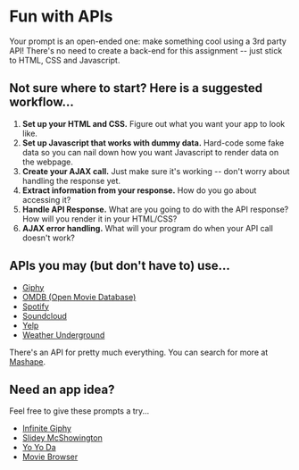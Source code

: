# Fun with APIs

Your prompt is an open-ended one: make something cool using a 3rd party API! There's no need to create a back-end for this assignment -- just stick to HTML, CSS and Javascript.

## Not sure where to start? Here is a suggested workflow...
  1. **Set up your HTML and CSS.** Figure out what you want your app to look like.
  2. **Set up Javascript that works with dummy data.** Hard-code some fake data so you can nail down how you want Javascript to render data on the webpage.
  3. **Create your AJAX call.** Just make sure it's working -- don't worry about handling the response yet.
  4. **Extract information from your response.** How do you go about accessing it?
  5. **Handle API Response.** What are you going to do with the API response? How will you render it in your HTML/CSS?
  6. **AJAX error handling.** What will your program do when your API call doesn't work?

## APIs you may (but don't have to) use...

* [Giphy](https://api.giphy.com/)
* [OMDB (Open Movie Database)](http://www.omdbapi.com/)
* [Spotify](https://developer.spotify.com/web-api/)
* [Soundcloud](https://developers.soundcloud.com)
* [Yelp](https://www.yelp.com/developers/documentation/v2/overview)
* [Weather Underground](http://www.wunderground.com/weather/api)

There's an API for pretty much everything. You can search for more at [Mashape](https://www.mashape.com/explore).

## Need an app idea?

Feel free to give these prompts a try...

* [Infinite Giphy](https://github.com/ga-dc/infinite-giphy)
* [Slidey McShowington](https://github.com/ga-wdi-exercises/slidey-mcshowington)
* [Yo Yo Da](https://github.com/ga-wdi-exercises/yo-yo-da)
* [Movie Browser](http://ga-wdi-exercises.github.io/movie-browser/)
